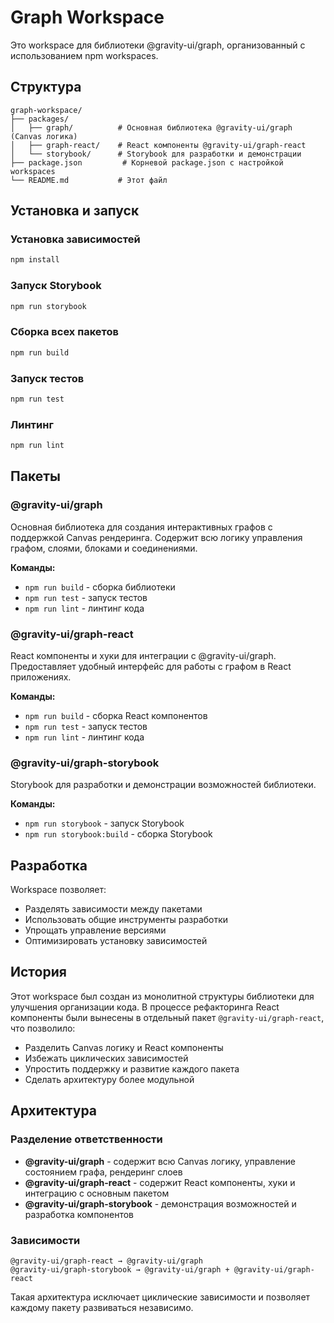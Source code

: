 # Graph Workspace

Это workspace для библиотеки @gravity-ui/graph, организованный с использованием npm workspaces.

## Структура

```
graph-workspace/
├── packages/
│   ├── graph/          # Основная библиотека @gravity-ui/graph (Canvas логика)
│   ├── graph-react/    # React компоненты @gravity-ui/graph-react
│   └── storybook/      # Storybook для разработки и демонстрации
├── package.json         # Корневой package.json с настройкой workspaces
└── README.md           # Этот файл
```

## Установка и запуск

### Установка зависимостей

```bash
npm install
```

### Запуск Storybook

```bash
npm run storybook
```

### Сборка всех пакетов

```bash
npm run build
```

### Запуск тестов

```bash
npm run test
```

### Линтинг

```bash
npm run lint
```

## Пакеты

### @gravity-ui/graph

Основная библиотека для создания интерактивных графов с поддержкой Canvas рендеринга. Содержит всю логику управления графом, слоями, блоками и соединениями.

**Команды:**
- `npm run build` - сборка библиотеки
- `npm run test` - запуск тестов
- `npm run lint` - линтинг кода

### @gravity-ui/graph-react

React компоненты и хуки для интеграции с @gravity-ui/graph. Предоставляет удобный интерфейс для работы с графом в React приложениях.

**Команды:**
- `npm run build` - сборка React компонентов
- `npm run test` - запуск тестов
- `npm run lint` - линтинг кода

### @gravity-ui/graph-storybook

Storybook для разработки и демонстрации возможностей библиотеки.

**Команды:**
- `npm run storybook` - запуск Storybook
- `npm run storybook:build` - сборка Storybook

## Разработка

Workspace позволяет:
- Разделять зависимости между пакетами
- Использовать общие инструменты разработки
- Упрощать управление версиями
- Оптимизировать установку зависимостей

## История

Этот workspace был создан из монолитной структуры библиотеки для улучшения организации кода. В процессе рефакторинга React компоненты были вынесены в отдельный пакет `@gravity-ui/graph-react`, что позволило:

- Разделить Canvas логику и React компоненты
- Избежать циклических зависимостей
- Упростить поддержку и развитие каждого пакета
- Сделать архитектуру более модульной

## Архитектура

### Разделение ответственности

- **@gravity-ui/graph** - содержит всю Canvas логику, управление состоянием графа, рендеринг слоев
- **@gravity-ui/graph-react** - содержит React компоненты, хуки и интеграцию с основным пакетом
- **@gravity-ui/graph-storybook** - демонстрация возможностей и разработка компонентов

### Зависимости

```
@gravity-ui/graph-react → @gravity-ui/graph
@gravity-ui/graph-storybook → @gravity-ui/graph + @gravity-ui/graph-react
```

Такая архитектура исключает циклические зависимости и позволяет каждому пакету развиваться независимо.
